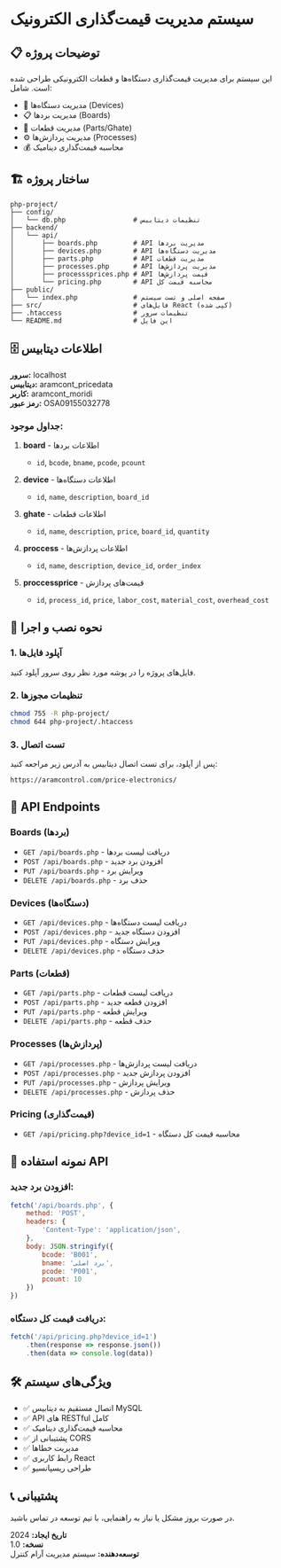 # سیستم مدیریت قیمت‌گذاری الکترونیک

## 📋 توضیحات پروژه

این سیستم برای مدیریت قیمت‌گذاری دستگاه‌ها و قطعات الکترونیکی طراحی شده است. شامل:

- 📱 مدیریت دستگاه‌ها (Devices)
- 📋 مدیریت بردها (Boards) 
- 🔧 مدیریت قطعات (Parts/Ghate)
- ⚙️ مدیریت پردازش‌ها (Processes)
- 💰 محاسبه قیمت‌گذاری دینامیک

## 🏗️ ساختار پروژه

```
php-project/
├── config/
│   └── db.php                 # تنظیمات دیتابیس
├── backend/
│   └── api/
│       ├── boards.php         # API مدیریت بردها
│       ├── devices.php        # API مدیریت دستگاه‌ها
│       ├── parts.php          # API مدیریت قطعات
│       ├── processes.php      # API مدیریت پردازش‌ها
│       ├── processsprices.php # API قیمت پردازش‌ها
│       └── pricing.php        # API محاسبه قیمت کل
├── public/
│   └── index.php              # صفحه اصلی و تست سیستم
├── src/                       # فایل‌های React (کپی شده)
├── .htaccess                  # تنظیمات سرور
└── README.md                  # این فایل
```

## 🗄️ اطلاعات دیتابیس

**سرور:** localhost  
**دیتابیس:** aramcont_pricedata  
**کاربر:** aramcont_moridi  
**رمز عبور:** OSA09155032778  

### جداول موجود:

1. **board** - اطلاعات بردها
   - `id`, `bcode`, `bname`, `pcode`, `pcount`

2. **device** - اطلاعات دستگاه‌ها
   - `id`, `name`, `description`, `board_id`

3. **ghate** - اطلاعات قطعات
   - `id`, `name`, `description`, `price`, `board_id`, `quantity`

4. **proccess** - اطلاعات پردازش‌ها
   - `id`, `name`, `description`, `device_id`, `order_index`

5. **proccessprice** - قیمت‌های پردازش
   - `id`, `process_id`, `price`, `labor_cost`, `material_cost`, `overhead_cost`

## 🚀 نحوه نصب و اجرا

### 1. آپلود فایل‌ها
فایل‌های پروژه را در پوشه مورد نظر روی سرور آپلود کنید.

### 2. تنظیمات مجوزها
```bash
chmod 755 -R php-project/
chmod 644 php-project/.htaccess
```

### 3. تست اتصال
پس از آپلود، برای تست اتصال دیتابیس به آدرس زیر مراجعه کنید:
```
https://aramcontrol.com/price-electronics/
```

## 🔗 API Endpoints

### Boards (بردها)
- `GET /api/boards.php` - دریافت لیست بردها
- `POST /api/boards.php` - افزودن برد جدید
- `PUT /api/boards.php` - ویرایش برد
- `DELETE /api/boards.php` - حذف برد

### Devices (دستگاه‌ها)
- `GET /api/devices.php` - دریافت لیست دستگاه‌ها
- `POST /api/devices.php` - افزودن دستگاه جدید
- `PUT /api/devices.php` - ویرایش دستگاه
- `DELETE /api/devices.php` - حذف دستگاه

### Parts (قطعات)
- `GET /api/parts.php` - دریافت لیست قطعات
- `POST /api/parts.php` - افزودن قطعه جدید
- `PUT /api/parts.php` - ویرایش قطعه
- `DELETE /api/parts.php` - حذف قطعه

### Processes (پردازش‌ها)
- `GET /api/processes.php` - دریافت لیست پردازش‌ها
- `POST /api/processes.php` - افزودن پردازش جدید
- `PUT /api/processes.php` - ویرایش پردازش
- `DELETE /api/processes.php` - حذف پردازش

### Pricing (قیمت‌گذاری)
- `GET /api/pricing.php?device_id=1` - محاسبه قیمت کل دستگاه

## 🔧 نمونه استفاده API

### افزودن برد جدید:
```javascript
fetch('/api/boards.php', {
    method: 'POST',
    headers: {
        'Content-Type': 'application/json',
    },
    body: JSON.stringify({
        bcode: 'B001',
        bname: 'برد اصلی',
        pcode: 'P001',
        pcount: 10
    })
})
```

### دریافت قیمت کل دستگاه:
```javascript
fetch('/api/pricing.php?device_id=1')
    .then(response => response.json())
    .then(data => console.log(data))
```

## 🛠️ ویژگی‌های سیستم

- ✅ اتصال مستقیم به دیتابیس MySQL
- ✅ API های RESTful کامل
- ✅ محاسبه قیمت‌گذاری دینامیک
- ✅ پشتیبانی از CORS
- ✅ مدیریت خطاها
- ✅ رابط کاربری React
- ✅ طراحی ریسپانسیو

## 📞 پشتیبانی

در صورت بروز مشکل یا نیاز به راهنمایی، با تیم توسعه در تماس باشید.

**تاریخ ایجاد:** 2024  
**نسخه:** 1.0  
**توسعه‌دهنده:** سیستم مدیریت آرام کنترل 